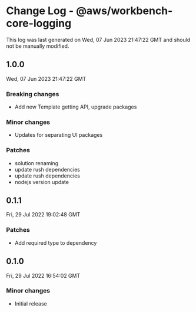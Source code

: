 # Change Log - @aws/workbench-core-logging

This log was last generated on Wed, 07 Jun 2023 21:47:22 GMT and should not be manually modified.

## 1.0.0
Wed, 07 Jun 2023 21:47:22 GMT

### Breaking changes

- Add new Template getting API, upgrade packages

### Minor changes

- Updates for separating UI packages

### Patches

- solution renaming
- update rush dependencies
- update rush dependencies
- nodejs version update

## 0.1.1
Fri, 29 Jul 2022 19:02:48 GMT

### Patches

- Add required type to dependency

## 0.1.0
Fri, 29 Jul 2022 16:54:02 GMT

### Minor changes

- Initial release

